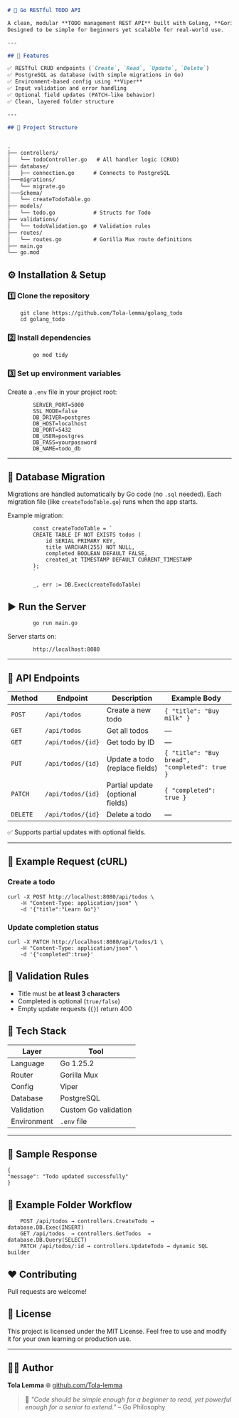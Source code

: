 
```markdown
# 📝 Go RESTful TODO API

A clean, modular **TODO management REST API** built with Golang, **Gorilla Mux**, **PostgreSQL**, and **Viper** for configuration.  
Designed to be simple for beginners yet scalable for real-world use.

---

## 🚀 Features

✅ RESTful CRUD endpoints (`Create`, `Read`, `Update`, `Delete`)  
✅ PostgreSQL as database (with simple migrations in Go)  
✅ Environment-based config using **Viper**  
✅ Input validation and error handling  
✅ Optional field updates (PATCH-like behavior)  
✅ Clean, layered folder structure  

---

## 📁 Project Structure


.
├── controllers/
│   └── todoController.go   # All handler logic (CRUD)
├── database/
│   ├── connection.go      # Connects to PostgreSQL
│───migrations/
│   └── migrate.go
│───Schema/
│   └── createTodoTable.go
├── models/
│   └── todo.go            # Structs for Todo
├── validations/
│   └── todoValidation.go  # Validation rules
├── routes/
│   └── routes.go          # Gorilla Mux route definitions
├── main.go
└── go.mod

````


  ## ⚙️ Installation & Setup
### 1️⃣ Clone the repository  
        git clone https://github.com/Tola-lemma/golang_todo
        cd golang_todo 


### 2️⃣ Install dependencies

            go mod tidy

### 3️⃣ Set up environment variables

Create a `.env` file in your project root:


            SERVER_PORT=5000
            SSL_MODE=false
            DB_DRIVER=postgres
            DB_HOST=localhost
            DB_PORT=5432
            DB_USER=postgres
            DB_PASS=yourpassword
            DB_NAME=todo_db


---

## 🧱 Database Migration

Migrations are handled automatically by Go code (no `.sql` needed).
Each migration file (like `createTodoTable.go`) runs when the app starts.

Example migration:

            
            const createTodoTable = `
            CREATE TABLE IF NOT EXISTS todos (
                id SERIAL PRIMARY KEY,
                title VARCHAR(255) NOT NULL,
                completed BOOLEAN DEFAULT FALSE,
                created_at TIMESTAMP DEFAULT CURRENT_TIMESTAMP
            );
            `

            _, err := DB.Exec(createTodoTable)



## ▶️ Run the Server

            go run main.go


Server starts on:

            http://localhost:8080


---

## 🧩 API Endpoints

| Method   | Endpoint          | Description                      | Example Body                                  |
| -------- | ----------------- | -------------------------------- | --------------------------------------------- |
| `POST`   | `/api/todos`      | Create a new todo                | `{ "title": "Buy milk" }`                     |
| `GET`    | `/api/todos`      | Get all todos                    | —                                             |
| `GET`    | `/api/todos/{id}` | Get todo by ID                   | —                                             |
| `PUT`    | `/api/todos/{id}` | Update a todo (replace fields)   | `{ "title": "Buy bread", "completed": true }` |
| `PATCH`  | `/api/todos/{id}` | Partial update (optional fields) | `{ "completed": true }`                       |
| `DELETE` | `/api/todos/{id}` | Delete a todo                    | —                                             |

✅ Supports partial updates with optional fields.

---

## 🧠 Example Request (cURL)

### Create a todo


    curl -X POST http://localhost:8080/api/todos \
        -H "Content-Type: application/json" \
        -d '{"title":"Learn Go"}'


### Update completion status


    curl -X PATCH http://localhost:8080/api/todos/1 \
        -H "Content-Type: application/json" \
        -d '{"completed":true}'




## 🧩 Validation Rules

* Title must be **at least 3 characters**
* Completed is optional (`true/false`)
* Empty update requests (`{}`) return 400



## 🧰 Tech Stack

| Layer       | Tool                 |
| ----------- | -------------------- |
| Language    | Go 1.25.2             |
| Router      | Gorilla Mux          |
| Config      | Viper                |
| Database    | PostgreSQL           |
| Validation  | Custom Go validation |
| Environment | `.env` file          |

---

## 🧪 Sample Response


    {
    "message": "Todo updated successfully"
    }



## 🧱 Example Folder Workflow


        POST /api/todos → controllers.CreateTodo → database.DB.Exec(INSERT)
        GET /api/todos  → controllers.GetTodos  → database.DB.Query(SELECT)
        PATCH /api/todos/:id → controllers.UpdateTodo → dynamic SQL builder




## ❤️ Contributing

Pull requests are welcome!



## 📜 License

This project is licensed under the MIT License.
Feel free to use and modify it for your own learning or production use.

---

## 👨‍💻 Author

**Tola Lemma**
        🌐 [github.com/Tola-lemma](https://github.com/Tola-lemma)

> 🦋 *"Code should be simple enough for a beginner to read,
> yet powerful enough for a senior to extend."* – Go Philosophy

